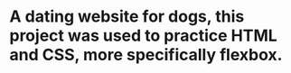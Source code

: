 # A dating website for dogs, this project was used to practice HTML and CSS, more specifically flexbox.
